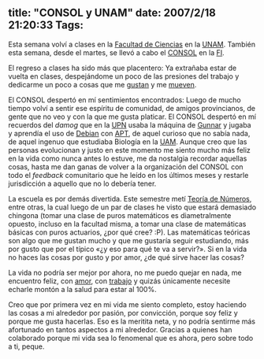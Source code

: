 title: "CONSOL y UNAM"
date: 2007/2/18 21:20:33
Tags: 
---
<p>Esta semana volví a clases en la <a href="http://www.fciencias.unam.mx" target="_blank">Facultad de Ciencias</a> en la <a href="http://www.unam.mx" target="_blank">UNAM</a>. También esta semana, desde el martes, se llevó a cabo el <a href="http://www.consol.org.mx" target="_blank">CONSOL</a> en la <a href="http://www.fi.unam.mx" target="_blank">FI</a>.</p>

<p>El regreso a clases ha sido más que placentero: Ya extrañaba estar de vuelta en clases, despejándome un poco de las presiones del trabajo y dedicarme un poco a cosas que me <a href="http://en.wikipedia.org/wiki/Mathematics" target="_blank">gustan</a> y me <a href="http://en.wikipedia.org/wiki/Perl" target="_blank">mueven</a>.</p>

<p>El CONSOL despertó en mí sentimientos encontrados: Luego de mucho tiempo volví a sentir ese espíritu de comunidad, de amigos provincianos, de gente que no veo y con la que me gusta platicar. El CONSOL despertó en mí recuerdos del <em>damog</em> que en la <a href="http://www.ajusco.upn.mx" target="_blank">UPN</a> usaba la máquina de <a href="http://www.gwolf.org" target="_blank">Gunnar</a> y jugaba y aprendía el uso de <a href="http://www.debian.org/" target="_blank">Debian</a> con <a href="http://packages.debian.org/apt" target="_blank">APT</a>, de aquel curioso que no sabía nada, de aquel ingenuo que estudiaba Biología en la <a href="http://www.xoc.uam.mx/" target="_blank">UAM</a>. Aunque creo que las personas evolucionan y justo en este momento me siento mucho más feliz en la vida como nunca antes lo estuve, me da nostalgia recordar aquellas cosas, hasta me dan ganas de volver a la organización del CONSOL con todo el <em>feedback</em> comunitario que he leído en los últimos meses y restarle jurisdicción a aquello que no lo debería tener.</p>

<p>La escuela es por demás divertida. Este semestre metí <a href="http://en.wikipedia.org/wiki/Number_theory" target="_blank">Teoría de Números</a>, entre otras, la cual luego de un par de clases he visto que estará demasiado chingona (tomar una clase de puros matemáticos es diametralmente opuesto, incluso en la facultad misma, a tomar una clase de matemáticas básicas con puros actuarios, ¿por qué cree? :P). Las matemáticas teóricas son algo que me gustan mucho y que me gustaría seguir estudiando, más por gusto que por el típico «¿y eso para qué te va a servir?». Si en la vida no haces las cosas por gusto y por amor, ¿de qué sirve hacer las cosas?</p>

<p>La vida no podría ser mejor por ahora, no me puedo quejar en nada, me encuentro feliz, con <a href="http://www.maggit.com.mx" target="_blank">amor</a>, con <a href="http://www.ulteo.com" target="_blank">tra</a><a href="http://www.nekotec.com.mx" target="_blank">bajo</a> y quizás únicamente necesite echarle montón a la salud para estar al 100%.</p>

<p>Creo que por primera vez en mi vida me siento completo, estoy haciendo las cosas a mi alrededor por pasión, por convicción, porque soy feliz y porque me gusta hacerlas. Eso es la meritita neta, y no podría sentirme más afortunado en tantos aspectos a mi alrededor. Gracias a quienes han colaborado porque mi vida sea lo fenomenal que es ahora, pero sobre todo a ti, peque.</p>
